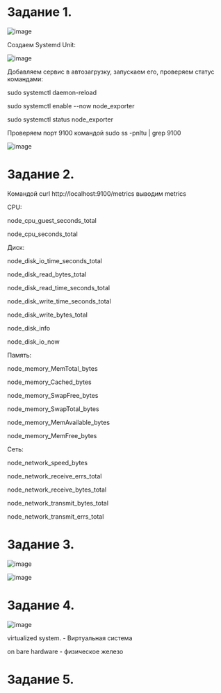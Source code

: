 Задание 1.
================

![image](https://user-images.githubusercontent.com/60341565/142986575-c6d8ad5d-97b1-40a7-887d-60c30ef6e073.png)

Создаем Systemd Unit:

![image](https://user-images.githubusercontent.com/60341565/142986662-ff946d81-a336-457d-ace3-ca50d7e67b7d.png)

Добавляем сервис в автозагрузку, запускаем его, проверяем статус командами:

 sudo systemctl daemon-reload
 
 sudo systemctl enable --now node_exporter
 
 sudo systemctl status node_exporter

Проверяем порт 9100 командой sudo ss -pnltu | grep 9100

![image](https://user-images.githubusercontent.com/60341565/142987123-c9721878-ae66-4f34-b27c-8857c4a448c6.png)

Задание 2.
===================

Командой curl http://localhost:9100/metrics выводим metrics 

CPU:

node_cpu_guest_seconds_total

node_cpu_seconds_total

Диск:

node_disk_io_time_seconds_total

node_disk_read_bytes_total

node_disk_read_time_seconds_total 

node_disk_write_time_seconds_total

node_disk_write_bytes_total

node_disk_info

node_disk_io_now

Память:

node_memory_MemTotal_bytes

node_memory_Cached_bytes

node_memory_SwapFree_bytes

node_memory_SwapTotal_bytes

node_memory_MemAvailable_bytes 

node_memory_MemFree_bytes

Сеть:

node_network_speed_bytes

node_network_receive_errs_total

node_network_receive_bytes_total

node_network_transmit_bytes_total

node_network_transmit_errs_total

Задание 3.
===================

![image](https://user-images.githubusercontent.com/60341565/143031125-2fa8e88e-4ee2-4bbd-90fa-84dfb7c706ee.png)

![image](https://user-images.githubusercontent.com/60341565/143031201-46431238-17b8-43e5-90a5-5108208da362.png)

Задание 4.
===================

![image](https://user-images.githubusercontent.com/60341565/143036293-4b474b71-8ee5-4da8-88ac-77143c93fa40.png)

virtualized system. - Виртуальная система

on bare hardware - физическое железо

Задание 5.
===================


